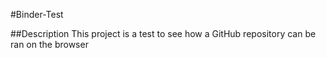 #Binder-Test

##Description
This project is a test to see how a GitHub repository can be ran on the browser 